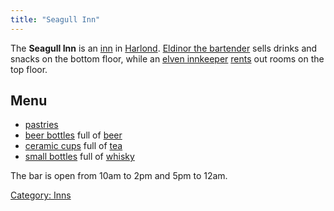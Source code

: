 ```yaml
---
title: "Seagull Inn"
---
```


The **Seagull Inn** is an [inn](inn "wikilink") in
[Harlond](Harlond "wikilink"). [Eldinor the
bartender](Eldinor_the_bartender "wikilink") sells drinks and snacks on
the bottom floor, while an [elven innkeeper](elven_innkeeper "wikilink")
[rents](rent "wikilink") out rooms on the top floor.

## Menu

- [pastries](pastries "wikilink")
- [beer bottles](beer_bottle "wikilink") full of [beer](beer "wikilink")
- [ceramic cups](ceramic_cup "wikilink") full of [tea](tea "wikilink")
- [small bottles](small_bottle "wikilink") full of
  [whisky](whisky "wikilink")

The bar is open from 10am to 2pm and 5pm to 12am.

[Category: Inns](Category:_Inns "wikilink")